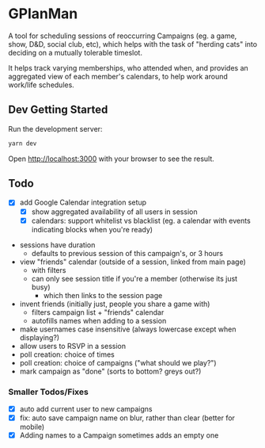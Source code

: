 # GPlanMan
A tool for scheduling sessions of reoccurring Campaigns (eg. a game, show, D&D, social club, etc),
which helps with the task of "herding cats" into deciding on a mutually tolerable timeslot.

It helps track varying memberships, who attended when, and provides an aggregated view of each member's calendars, to help work around work/life schedules.


## Dev Getting Started

Run the development server:

```bash
yarn dev
```

Open [http://localhost:3000](http://localhost:3000) with your browser to see the result.


## Todo

- [x] add Google Calendar integration setup
  - [x] show aggregated availability of all users in session
  - [x] calendars: support whitelist vs blacklist (eg. a calendar with events indicating blocks when you're ready)
- sessions have duration
  - defaults to previous session of this campaign's, or 3 hours
- view "friends" calendar (outside of a session, linked from main page)
  - with filters
  - can only see session title if you're a member (otherwise its just busy)
    - which then links to the session page
- invent friends (initially just, people you share a game with)
  - filters campaign list + "friends" calendar
  - autofills names when adding to a session
- make usernames case insensitive (always lowercase except when displaying?)
- allow users to RSVP in a session
- poll creation: choice of times
- poll creation: choice of campaigns ("what should we play?")
- mark campaign as "done" (sorts to bottom? greys out?)

### Smaller Todos/Fixes
- [x] auto add current user to new campaigns
- [x] fix: auto save campaign name on blur, rather than clear (better for mobile)
- [x] Adding names to a Campaign sometimes adds an empty one
